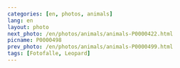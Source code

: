 ```yaml
---
categories: [en, photos, animals]
lang: en
layout: photo
next_photo: /en/photos/animals/animals-P0000422.html
picname: P0000498
prev_photo: /en/photos/animals/animals-P0000499.html
tags: [Fotofalle, Leopard]
---
```

